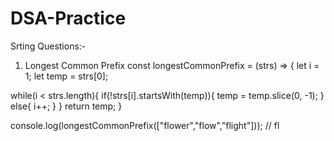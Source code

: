 # DSA-Practice

Srting Questions:-
1. Longest Common Prefix
   const longestCommonPrefix = (strs) => {
  let i = 1;
  let temp = strs[0];
  
  while(i < strs.length){
    if(!strs[i].startsWith(temp)){
      temp = temp.slice(0, -1);
    }
    else{
      i++;
    }
  }
  return temp;
}

console.log(longestCommonPrefix(["flower","flow","flight"]));
// fl
